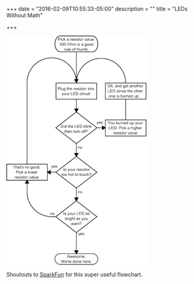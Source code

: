 +++
date = "2016-02-09T10:55:33-05:00"
description = ""
title = "LEDs Without Math"

+++

![leds](/img/leds.png "leds")

Shoutouts to [SparkFun](https://learn.sparkfun.com/tutorials/light-emitting-diodes-leds) for this super useful flowchart. 